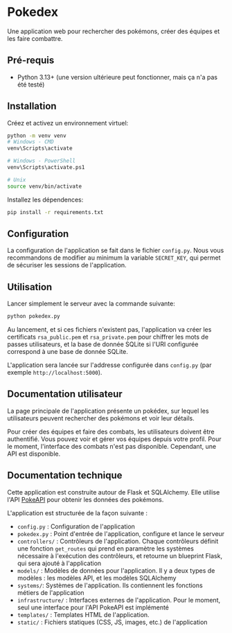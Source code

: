 # Pokedex
Une application web pour rechercher des pokémons, créer des équipes et les faire combattre.

## Pré-requis

- Python 3.13+ (une version ultérieure peut fonctionner, mais ça n'a pas été testé)

## Installation

Créez et activez un environnement virtuel:
```bash
python -m venv venv
# Windows - CMD
venv\Scripts\activate

# Windows - PowerShell
venv\Scripts\activate.ps1

# Unix
source venv/bin/activate
```

Installez les dépendences:
```bash
pip install -r requirements.txt
```

## Configuration

La configuration de l'application se fait dans le fichier `config.py`.
Nous vous recommandons de modifier au minimum la variable `SECRET_KEY`, qui permet de sécuriser les sessions de l'application.

## Utilisation

Lancer simplement le serveur avec la commande suivante:
```bash
python pokedex.py
```

Au lancement, et si ces fichiers n'existent pas, l'application va créer les certificats `rsa_public.pem` et `rsa_private.pem` pour chiffrer les mots de passes utilisateurs, et la base de donnée SQLite si l'URI configurée correspond à une base de donnée SQLite.

L'application sera lancée sur l'addresse configurée dans `config.py` (par exemple `http://localhost:5000`).

## Documentation utilisateur

La page principale de l'application présente un pokédex, sur lequel les utilisateurs peuvent rechercher des pokémons et voir leur détails.

Pour créer des équipes et faire des combats, les utilisateurs doivent être authentifié.
Vous pouvez voir et gérer vos équipes depuis votre profil.
Pour le moment, l'interface des combats n'est pas disponible. Cependant, une API est disponible.

## Documentation technique

Cette application est construite autour de Flask et SQLAlchemy. Elle utilise l'API [PokeAPI](https://pokeapi.co/) pour obtenir les données des pokémons.

L'application est structurée de la façon suivante :
- `config.py` : Configuration de l'application
- `pokedex.py` : Point d'entrée de l'application, configure et lance le serveur
- `controllers/` : Contrôleurs de l'application. Chaque contrôleurs définit une fonction `get_routes` qui prend en paramètre les systèmes nécessaire à l'exécution des contrôleurs, et retourne un blueprint Flask, qui sera ajouté à l'application
- `models/` : Modèles de données pour l'application. Il y a deux types de modèles : les modèles API, et les modèles SQLAlchemy
- `systems/`: Systèmes de l'application. Ils contiennent les fonctions métiers de l'application
- `infrastructure/` : Interfaces externes de l'application. Pour le moment, seul une interface pour l'API PokeAPI est implémenté
- `templates/` : Templates HTML de l'application.
- `static/` : Fichiers statiques (CSS, JS, images, etc.) de l'application
